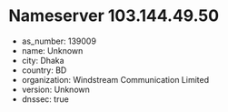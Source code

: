 # Nameserver 103.144.49.50

* as_number: 139009
* name: Unknown
* city: Dhaka
* country: BD
* organization: Windstream Communication Limited
* version: Unknown
* dnssec: true
